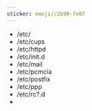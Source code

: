 ```yaml
---
sticker: emoji//2699-fe0f
---
```

- /etc/ 
- /etc/cups 
- /etc/httpd 
- /etc/init.d 
- /etc/mail 
- /etc/pcmcia 
- /etc/postfix 
- /etc/ppp 
- /etc/rc?.d 
- 